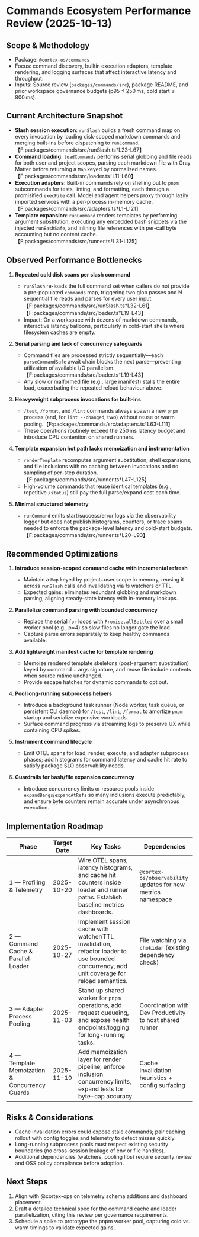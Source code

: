 # Commands Ecosystem Performance Review (2025-10-13)

## Scope & Methodology
- Package: `@cortex-os/commands`
- Focus: command discovery, builtin execution adapters, template rendering, and logging surfaces that affect interactive latency and throughput.
- Inputs: Source review (`packages/commands/src`), package README, and prior workspace governance budgets (p95 ≤ 250 ms, cold start ≤ 800 ms).

## Current Architecture Snapshot
- **Slash session execution**: `runSlash` builds a fresh command map on every invocation by loading disk-scoped markdown commands and merging built-ins before dispatching to `runCommand`.【F:packages/commands/src/runSlash.ts†L23-L67】
- **Command loading**: `loadCommands` performs serial globbing and file reads for both user and project scopes, parsing each markdown file with Gray Matter before returning a `Map` keyed by normalized names.【F:packages/commands/src/loader.ts†L11-L60】
- **Execution adapters**: Built-in commands rely on shelling out to `pnpm` subcommands for tests, linting, and formatting, each through a promisified `execFile` call. Model and agent helpers proxy through lazily imported services with a per-process in-memory cache.【F:packages/commands/src/adapters.ts†L1-L121】
- **Template expansion**: `runCommand` renders templates by performing argument substitution, executing any embedded bash snippets via the injected `runBashSafe`, and inlining file references with per-call byte accounting but no content cache.【F:packages/commands/src/runner.ts†L31-L125】

## Observed Performance Bottlenecks
1. **Repeated cold disk scans per slash command**
   - `runSlash` re-loads the full command set when callers do not provide a pre-populated `commands` map, triggering two glob passes and N sequential file reads and parses for every user input.【F:packages/commands/src/runSlash.ts†L32-L61】【F:packages/commands/src/loader.ts†L19-L43】
   - Impact: On a workspace with dozens of markdown commands, interactive latency balloons, particularly in cold-start shells where filesystem caches are empty.

2. **Serial parsing and lack of concurrency safeguards**
   - Command files are processed strictly sequentially—each `parseCommandSafe` await chain blocks the next parse—preventing utilization of available I/O parallelism.【F:packages/commands/src/loader.ts†L19-L43】
   - Any slow or malformed file (e.g., large manifest) stalls the entire load, exacerbating the repeated reload behaviour above.

3. **Heavyweight subprocess invocations for built-ins**
   - `/test`, `/format`, and `/lint` commands always spawn a new `pnpm` process (and, for `lint --changed`, two) without reuse or warm pooling.【F:packages/commands/src/adapters.ts†L63-L111】
   - These operations routinely exceed the 250 ms latency budget and introduce CPU contention on shared runners.

4. **Template expansion hot path lacks memoization and instrumentation**
   - `renderTemplate` recomputes argument substitution, shell expansions, and file inclusions with no caching between invocations and no sampling of per-step duration.【F:packages/commands/src/runner.ts†L47-L125】
   - High-volume commands that reuse identical templates (e.g., repetitive `/status`) still pay the full parse/expand cost each time.

5. **Minimal structured telemetry**
   - `runCommand` emits start/success/error logs via the observability logger but does not publish histograms, counters, or trace spans needed to enforce the package-level latency and cold-start budgets.【F:packages/commands/src/runner.ts†L20-L93】

## Recommended Optimizations
1. **Introduce session-scoped command cache with incremental refresh**
   - Maintain a `Map` keyed by project+user scope in memory, reusing it across `runSlash` calls and invalidating via fs watchers or TTL.
   - Expected gains: eliminates redundant globbing and markdown parsing, aligning steady-state latency with in-memory lookups.

2. **Parallelize command parsing with bounded concurrency**
   - Replace the serial `for` loops with `Promise.allSettled` over a small worker pool (e.g., p=4) so slow files no longer gate the load.
   - Capture parse errors separately to keep healthy commands available.

3. **Add lightweight manifest cache for template rendering**
   - Memoize rendered template skeletons (post-argument substitution) keyed by command + args signature, and reuse file include contents when source mtime unchanged.
   - Provide escape hatches for dynamic commands to opt out.

4. **Pool long-running subprocess helpers**
   - Introduce a background task runner (Node worker, task queue, or persistent CLI daemon) for `/test`, `/lint`, `/format` to amortize `pnpm` startup and serialize expensive workloads.
   - Surface command progress via streaming logs to preserve UX while containing CPU spikes.

5. **Instrument command lifecycle**
   - Emit OTEL spans for load, render, execute, and adapter subprocess phases; add histograms for command latency and cache hit rate to satisfy package SLO observability needs.

6. **Guardrails for bash/file expansion concurrency**
   - Introduce concurrency limits or resource pools inside `expandBangs`/`expandAtRefs` so many inclusions execute predictably, and ensure byte counters remain accurate under asynchronous execution.

## Implementation Roadmap
| Phase | Target Date | Key Tasks | Dependencies |
| --- | --- | --- | --- |
| 1 — Profiling & Telemetry | 2025-10-20 | Wire OTEL spans, latency histograms, and cache hit counters inside loader and runner paths. Establish baseline metrics dashboards. | `@cortex-os/observability` updates for new metrics namespace |
| 2 — Command Cache & Parallel Loader | 2025-10-27 | Implement session cache with watcher/TTL invalidation, refactor loader to use bounded concurrency, add unit coverage for reload semantics. | File watching via `chokidar` (existing dependency check) |
| 3 — Adapter Process Pooling | 2025-11-03 | Stand up shared worker for `pnpm` operations, add request queueing, and expose health endpoints/logging for long-running tasks. | Coordination with Dev Productivity to host shared runner |
| 4 — Template Memoization & Concurrency Guards | 2025-11-10 | Add memoization layer for render pipeline, enforce inclusion concurrency limits, expand tests for byte-cap accuracy. | Cache invalidation heuristics + config surfacing |

## Risks & Considerations
- Cache invalidation errors could expose stale commands; pair caching rollout with config toggles and telemetry to detect misses quickly.
- Long-running subprocess pools must respect existing security boundaries (no cross-session leakage of env or file handles).
- Additional dependencies (watchers, pooling libs) require security review and OSS policy compliance before adoption.

## Next Steps
1. Align with @cortex-ops on telemetry schema additions and dashboard placement.
2. Draft a detailed technical spec for the command cache and loader parallelization, citing this review per governance requirements.
3. Schedule a spike to prototype the pnpm worker pool, capturing cold vs. warm timings to validate expected gains.
